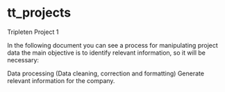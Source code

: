 # tt_projects
Tripleten Project 1

In the following document you can see a process for manipulating project data the main objective is to identify relevant information, so it will be necessary:

Data processing (Data cleaning, correction and formatting)
Generate relevant information for the company.
